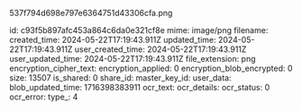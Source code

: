 537f794d698e797e6364751d43306cfa.png

id: c93f5b897afc453a864c6da0e321cf8e
mime: image/png
filename: 
created_time: 2024-05-22T17:19:43.911Z
updated_time: 2024-05-22T17:19:43.911Z
user_created_time: 2024-05-22T17:19:43.911Z
user_updated_time: 2024-05-22T17:19:43.911Z
file_extension: png
encryption_cipher_text: 
encryption_applied: 0
encryption_blob_encrypted: 0
size: 13507
is_shared: 0
share_id: 
master_key_id: 
user_data: 
blob_updated_time: 1716398383911
ocr_text: 
ocr_details: 
ocr_status: 0
ocr_error: 
type_: 4